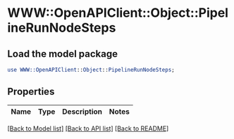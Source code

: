 # WWW::OpenAPIClient::Object::PipelineRunNodeSteps

## Load the model package
```perl
use WWW::OpenAPIClient::Object::PipelineRunNodeSteps;
```

## Properties
Name | Type | Description | Notes
------------ | ------------- | ------------- | -------------

[[Back to Model list]](../README.md#documentation-for-models) [[Back to API list]](../README.md#documentation-for-api-endpoints) [[Back to README]](../README.md)


